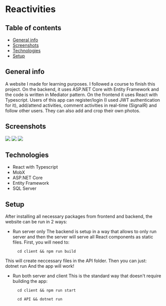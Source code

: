 
# Reactivities


## Table of contents
* [General info](#general-info)
* [Screenshots](#screenshots)
* [Technologies](#technologies)
* [Setup](#setup)

## General info
A website I made for learning purposes. I followed a course to finish this project. On the backend, it uses ASP.NET Core with Entity Framework and the code is written in Mediator pattern. On the frontend it uses React with Typescript. Users of this app can register/login (I used JWT authentication for it), add/attend activities, comment activities in real-time (SignalR) and follow other users. They can also add and crop their own photos.

## Screenshots
<img src="https://i.postimg.cc/Y2QkTMJq/1.png"/>
<img src="https://i.postimg.cc/tg1Gkj3b/3.png"/>
<img src="https://i.postimg.cc/VLRwL4fx/2.png"/>

## Technologies
* React with Typescript
* MobX
* ASP.NET Core
* Entity Framework
* SQL Server

## Setup

After installing all necessary packages from frontend and backend, the website can be run in 2 ways:
* Run server only
The backend is setup in a way that allows to only run server and then the server will serve all React components as static files. First, you will need to:<br/>

        cd client && npm run build
This will create neccessary files in the API folder. Then you can just:<br/>
     dotnet run
And the app will work!
* Run both server and client
This is the standard way that doesn't require building the app:

        cd client && npm run start
 
        cd API && dotnet run
     
     
